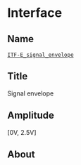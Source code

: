# Interface

## Name
[`ITF-E_signal_envelope`]()

## Title
Signal envelope

## Amplitude
[0V, 2.5V]

## About
